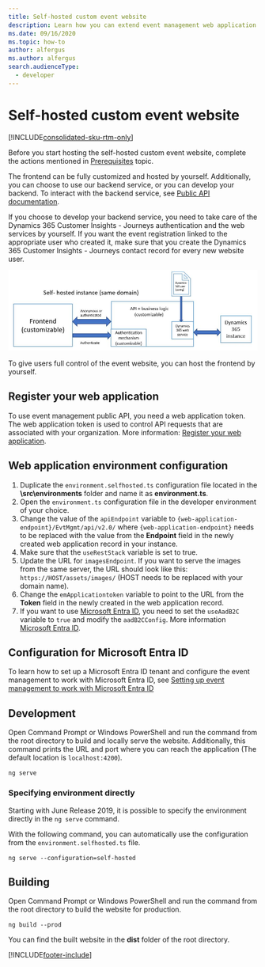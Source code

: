 ```yaml
---
title: Self-hosted custom event website
description: Learn how you can extend event management web application functionality for self-hosted custom event websites in Dynamics 365 Customer Insights - Journeys.
ms.date: 09/16/2020
ms.topic: how-to
author: alfergus
ms.author: alfergus
search.audienceType: 
  - developer
---
```


# Self-hosted custom event website

[!INCLUDE[consolidated-sku-rtm-only](.././includes/consolidated-sku-rtm-only.md)]

Before you start hosting the self-hosted custom event website, complete the actions mentioned in [Prerequisites](event-management-web-application.md) topic.

The frontend can be fully customized and hosted by yourself. Additionally, you can choose to use our backend service, or you can develop your backend. To interact with the backend service, see [Public API documentation](https://go.microsoft.com/fwlink/?linkid=2042224).

If you choose to develop your backend service, you need to take care of the Dynamics 365 Customer Insights - Journeys authentication and the web services by yourself. If you want the event registration linked to the appropriate user who created it, make sure that you create the Dynamics 365 Customer Insights - Journeys contact record for every new website user.  

![Self-hosted instance (same domain) diagram.](../media/self-hosted.png "Self-hosted instance (same domain) diagram")

To give users full control of the event website, you can host the frontend by yourself.

## Register your web application

To use event management public API, you need a web application token. The web application token is used to control API requests that are associated with your organization. More information: [Register your web application](register-web-application-events-api.md).

## Web application environment configuration

1. Duplicate the `environment.selfhosted.ts` configuration file located in the **\src\environments** folder and name it as **environment.ts**.
2. Open the `environment.ts` configuration file in the developer environment of your choice.
3. Change the value of the `apiEndpoint` variable to  `{web-application-endpoint}/EvtMgmt/api/v2.0/` where `{web-application-endpoint}` needs to be replaced with the value from the **Endpoint** field in the newly created web application record in your instance.
4. Make sure that the `useRestStack` variable is set to true.
5. Update the URL for `imagesEndpoint`. If you want to serve the images from the same server, the URL should look like this: `https://HOST/assets/images/` (HOST needs to be replaced with your domain name). 
6. Change the `emApplicationtoken` variable to point to the URL from the **Token** field in the newly created in the web application record. 
7. If you want to use [Microsoft Entra ID](/azure/active-directory/fundamentals/whatis), you need to set the `useAadB2C` variable to `true` and modify the `aadB2CConfig`. More information [Microsoft Entra ID](#configuration-for-microsoft-entra-id).

## Configuration for Microsoft Entra ID

To learn how to set up a Microsoft Entra ID tenant and configure the event management to work with Microsoft Entra ID, see [Setting up event management to work with Microsoft Entra ID](event-management-aad-b2c-setup.md)

## Development

Open Command Prompt or Windows PowerShell and run the command from the root directory to build and locally serve the website. Additionally, this command prints the URL and port where you can reach the application (The default location is `localhost:4200`).

```CLI
ng serve
```

### Specifying environment directly

Starting with June Release 2019, it is possible to specify the environment directly in the `ng serve` command.

With the following command, you can automatically use the configuration from the `environment.selfhosted.ts` file.

```CLI
ng serve --configuration=self-hosted
```

## Building

Open Command Prompt or Windows PowerShell and run the command from the root directory to build the website for production.

```CLI
ng build --prod
```

You can find the built website in the **dist** folder of the root directory.

[!INCLUDE[footer-include](.././includes/footer-banner.md)]
